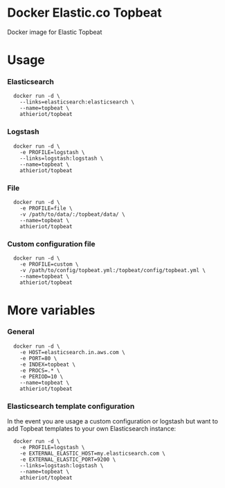 # Docker Elastic.co Topbeat

Docker image for Elastic Topbeat

# Usage

### Elasticsearch

      docker run -d \
        --links=elasticsearch:elasticsearch \
        --name=topbeat \
        athieriot/topbeat
      
### Logstash

      docker run -d \
        -e PROFILE=logstash \
        --links=logstash:logstash \
        --name=topbeat \
        athieriot/topbeat

### File

      docker run -d \
        -e PROFILE=file \
        -v /path/to/data/:/topbeat/data/ \
        --name=topbeat \
        athieriot/topbeat

### Custom configuration file

      docker run -d \
        -e PROFILE=custom \
        -v /path/to/config/topbeat.yml:/topbeat/config/topbeat.yml \
        --name=topbeat \
        athieriot/topbeat

# More variables

### General

      docker run -d \
        -e HOST=elasticsearch.in.aws.com \
        -e PORT=80 \
        -e INDEX=topbeat \
        -e PROCS=.* \
        -e PERIOD=10 \
        --name=topbeat \
        athieriot/topbeat

### Elasticsearch template configuration

In the event you are usage a custom configuration or logstash but want to add Topbeat templates to your own Elasticsearch instance:

      docker run -d \
        -e PROFILE=logstash \
        -e EXTERNAL_ELASTIC_HOST=my.elasticsearch.com \
        -e EXTERNAL_ELASTIC_PORT=9200 \
        --links=logstash:logstash \
        --name=topbeat \
        athieriot/topbeat
